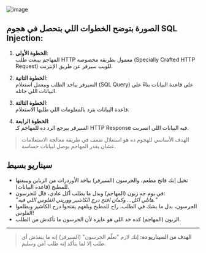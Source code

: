 
![image](https://github.com/user-attachments/assets/eccb64de-0128-48bc-a508-0930099ee497)


   ## الصورة بتوضح الخطوات اللي بتحصل في هجوم SQL Injection:


1. **الخطوة الأولى**:  
   المهاجم بيبعت طلب HTTP معمول بطريقة مخصوصة (Specially Crafted HTTP Request) للويب سيرفر عن طريق الإنترنت.

2. **الخطوة التانية**:  
   السيرفر بياخد الطلب وبيعمل استعلام (SQL Query) على قاعدة البيانات بناءً على البيانات اللي جاتله.

3. **الخطوة التالتة**:  
   قاعدة البيانات بترد بالمعلومات اللي طلبها الاستعلام.

4. **الخطوة الرابعة**:  
   السيرفر بيرجع الرد ده للمهاجم كـ HTTP Response فيه البيانات اللي اتسربت.

> الهدف الأساسي للهجوم ده هو استغلال ضعف في طريقة معالجة الاستعلامات عشان يقدر المهاجم يوصل لبيانات حساسة.

## سيناريو بسيط

- تخيل إنك فاتح مطعم، والجرسون (السيرفر) بياخد الأوردرات من الزباين وبيبعتها للمطبخ (قاعدة البيانات).  
- في يوم جه زبون (المهاجم) وبدل ما يطلب أكل عادي، قال للجرسون:  
  *"هاتلي أكل... وكمان افتح درج الكاشير ووريني الفلوس اللي فيه."*  
- الجرسون، بدل ما يشك في الطلب، راح للمطبخ وبلغهم يفتحوا درج الكاشير ويطلعوا الفلوس!  
- الزبون (المهاجم) كده خد اللي هو عايزه لأن الجرسون ما تأكدش من الطلب.

---

> **الهدف من السيناريو ده:** إنك لازم "تعلّم الجرسون" (السيرفر) إنه ما ينفذش أي طلب إلا لما يتأكد إنه طلب آمن وسليم.
